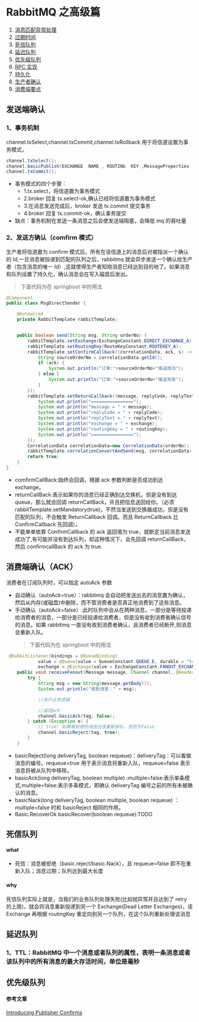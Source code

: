 # RabbitMQ 之高级篇

1. [消息匹配异常处理](#1)
2. [过期时间](#2)
3. [死信队列](#3)
4. [延迟队列](#4)
5. [优先级队列](#5)
6. [RPC 实现](#5)
7. [持久化](#5)
8. [生产者确认](#5)
9. [消费端要点](#5)

## 发送端确认

### 1、事务机制

channel.txSelect,channel.txCommit,channel.txRollback 用于将信道设置为事务模式，

```java
channel.txSelect();
channel.basicPublish(EXCHANGE  NAME , ROUTING  KEY ,MessageProperties . PERSISTENTTEXT_PLAIN ,"transaction  messages".getBytes());
channel.txCommit();
```

- 事务模式的四个步骤：
  - 1.tx.select，将信道置为事务模式
  - 2.broker 回复 tx.select-ok,确认已经将信道置为事务模式
  - 3.在消息发送完成后，broker 发送 tx.commit 提交事务
  - 4.broker 回复 tx.commit-ok，确认事务提交
- 缺点：事务机制在发送一条消息之后会使发送端阻塞，会降低 mq 的吞吐量

### 2、发送方确认（comfirm 模式）

生产者将信道置为 confirm 模式后，所有在该信道上的消息后对被指派一个确认的 Id,一旦消息被投递到匹配的队列之后，rabbitmq 就会异步发送一个确认给生产者（包含消息的唯一 Id）,这就使得生产者知晓消息已经达到目的地了。如果消息和队列设置了持久化，确认消息会在写入磁盘后发出。

> 下面代码为在 springboot 中的用法

```java
@Component
public class MsgDirectSender {

    @Autowired
    private RabbitTemplate rabbitTemplate;


    public boolean send(String msg, String orderNo) {
        rabbitTemplate.setExchange(ExchangeConstant.DIRECT_EXCHANGE_A);
        rabbitTemplate.setRoutingKey(RouteKeyConstant.ROUTEKEY_A);
        rabbitTemplate.setConfirmCallback((correlationData, ack, s) -> {
            String sourceOrderNo = correlationData.getId();
            if (ack) {
                System.out.println("订单:"+sourceOrderNo+"推送成功");
            } else {
                System.out.println("订单:"+sourceOrderNo+"推送失败");
            }
        });
        rabbitTemplate.setReturnCallback((message, replyCode, replyText, exchange, routingKey) -> {
            System.out.println("================");
            System.out.println("message = " + message);
            System.out.println("replyCode = " + replyCode);
            System.out.println("replyText = " + replyText);
            System.out.println("exchange = " + exchange);
            System.out.println("routingKey = " + routingKey);
            System.out.println("================");
        });
        CorrelationData correlationData=new CorrelationData(orderNo);
        rabbitTemplate.correlationConvertAndSend(msg, correlationData);
        return true;
    }
}
```

- comfirmCallBack:始终会回调，根据 ack 参数判断是否成功到达 exchange。
- returnCallBack:表示如果你的消息已经正确到达交换机，但是没有到达 queue，那么就会回调 returnCallBack，并且把信息送回给你。（必须 rabbitTemplate.setMandatory(true)，不然当发送到交换器成功，但是没有匹配的队列，不会触发 ReturnCallback 回调。而且 ReturnCallback 比 ConfirmCallback 先回调）。
- 不能单单依靠 ConfirmCallback 的 ack 返回值为 true，就断定当前消息发送成功了,有可能并没有到达队列，却这种情况下，会先回调 returnCallBack，然后 confirmcallBack 的 ack 为 true.

## 消费端确认（ACK）

消费者在订阅队列时，可以指定 autoAck 参数

- 自动确认（autoAck=true）：rabbitmq 会自动把发送出去的消息置为确认，然后从内存(或磁盘)中删除，而不管消费者是否真正地消费到了这些消息。
- 手动确认（autoAck=false）:此时队列中会从在两种消息，一部分是等待投递给消费者的消息，一部分是已经投递给消费者，但是没有收到消费者确认信号的消息。如果 rabbitmq 一直没有收到消费者确认，且消费者已经断开,则消息会重新入队。
  > 下面代码为在 springboot 中的用法

```java
 @RabbitListener(bindings = @QueueBinding(
            value = @Queue(value = QueueConstant.QUEUE_E, durable = "true"),
            exchange = @Exchange(value = ExchangeConstant.FANOUT_EXCHANGE_A)))
    public void receiveFanout(Message message, Channel channel, @Header(AmqpHeaders.DELIVERY_TAG) long tag) throws Exception {
        try {
            String msg = new String(message.getBody());
            System.out.println("收到消息：" + msg);

            //执行业务逻辑

            //返回ack
            channel.basicAck(tag, false);
        } catch (Exception e) {
            // true: 如果被拒绝的消息应该重新排队，否则为false
            channel.basicReject(tag, true);
        }
    }
```

- basicReject(long deliveryTag, boolean requeue)：deliveryTag：可以看做消息的编号。requeue=true 用于表示消息将重新入队，requeue=false 表示消息将被从队列中移除。
- basicAck(long deliveryTag, boolean multiple) :multiple=false:表示单条模式,multiple=false:表示多条模式，即确认 deliveryTag 编号之前的所有未被确认的消息。
- basicNack(long deliveryTag, boolean multiple, boolean requeue) ：multiple=false 时和 basicReject 相同的作用。
- Basic.RecoverOk basicRecover(boolean requeue):TODO

## 死信队列

#### what

- 死信：消息被拒绝（basic.reject/basic.Nack），且 requeue=false 即不在重新入队；消息过期；队列达到最大长度

#### why

死信队列实际上就是，当我们的业务队列处理失败(比如抛异常并且达到了 retry 的上限)，就会将消息重新投递到另一个 Exchange(Dead Letter Exchanges)，该 Exchange 再根据 routingKey 重定向到另一个队列，在这个队列重新处理该消息

## 延迟队列

### 1、TTL：RabbitMQ 中一个消息或者队列的属性，表明一条消息或者该队列中的所有消息的最大存活时间，单位是毫秒

## 优先级队列

#### 参考文章

[Introducing Publisher Confirms](https://www.rabbitmq.com/blog/2011/02/10/introducing-publisher-confirms/)
